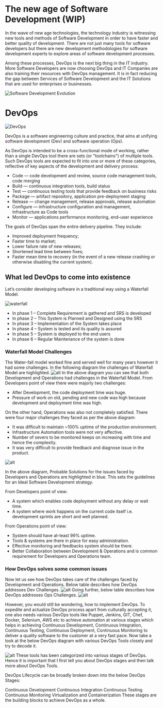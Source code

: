 # The new age of Software Development (WIP)

In the wave of new age technologies, the technology industry is witnessing new tools and methods of Software Development in order to have faster and better quality of development. There are not just many tools for software developers but there are new development methodologies for software development experts to explore areas of software development processes.

Among these processes, DevOps is the next big thing in the IT industry. More Software Developers are now choosing DevOps and IT Companies are also training their resources with DevOps management. It is in fact reducing the gap between Services of Software Development and the IT Solutions that are used for enterprises or businesses.

![Software Development Evolution](https://blog.heliossolutions.in/wp-content/uploads/2017/05/Software-Development-Evolution-From-Waterfall-to-Agile-to-DevOps.jpg)

# DevOps
![DevOps](https://upload.wikimedia.org/wikipedia/commons/thumb/0/05/Devops-toolchain.svg/512px-Devops-toolchain.svg.png)

DevOps is a software engineering culture and practice, that aims at unifying software development (Dev) and software operation (Ops).

As DevOps is intended to be a cross-functional mode of working, rather than a single DevOps tool there are sets (or "toolchains") of multiple tools. Such DevOps tools are expected to fit into one or more of these categories, reflective of key aspects of the development and delivery process:

- Code — code development and review, source code management tools, code merging
- Build — continuous integration tools, build status
- Test — continuous testing tools that provide feedback on business risks
- Package — artifact repository, application pre-deployment staging
- Release — change management, release approvals, release automation
- Configure — infrastructure configuration and management, Infrastructure as Code tools
- Monitor — applications performance monitoring, end–user experience

The goals of DevOps span the entire delivery pipeline. They include:

- Improved deployment frequency;
- Faster time to market;
- Lower failure rate of new releases;
- Shortened lead time between fixes;
- Faster mean time to recovery (in the event of a new release crashing or otherwise disabling the current system).

## What led DevOps to come into existence
Let’s consider developing software in a traditional way using a Waterfall Model.

![waterfall](https://cdn.edureka.co/blog/wp-content/uploads/2016/10/Waterfall-Model-Devops-Tutorial-Edureka.png)

- In phase 1 – Complete Requirement is gathered and SRS is developed
- In phase 2 – This System is Planned and Designed using the SRS
- In phase 3 – Implementation of the System takes place
- In phase 4 – System is tested and its quality is assured
- In phase 5 – System is deployed to the end users
- In phase 6 – Regular Maintenance of the system is done

### Waterfall Model Challenges
The Water-fall model worked fine and served well for many years however it had some challenges. In the following diagram the challenges of Waterfall Model are highlighted.
![alt](https://cdn.edureka.co/blog/wp-content/uploads/2016/10/WaterFall-Model-Challenges-DevOps-Tutorial-Edureka-2.png)
In the above diagram you can see that both Development and Operations had challenges in the Waterfall Model. From Developers point of view there were majorly two challenges:
- After Development, the code deployment time was huge.
- Pressure of work on old, pending and new code was high because development and deployment time was high.

On the other hand, Operations was also not completely satisfied. There were four major challenges they faced as per the above diagram:
- It was difficult to maintain ~100% uptime of the production environment.
- Infrastructure Automation tools were not very affective.
- Number of severs to be monitored keeps on increasing with time and hence the complexity.
- It was very difficult to provide feedback and diagnose issue in the product.

![alt](https://cdn.edureka.co/blog/wp-content/uploads/2016/10/Possible-solutions-to-address-the-challenges-faced-with-WaterFall-Model-DevOps-Tutorial-Edureka-1-1.png)

In the above diagram, Probable Solutions for the issues faced by Developers and Operations are highlighted in blue. This sets the guidelines for an Ideal Software Development strategy.

From Developers point of view:
- A system which enables code deployment without any delay or wait time.
- A system where work happens on the current code itself i.e. development sprints are short and well planned.

From Operations point of view:
- System should have at-least 99% uptime.
- Tools & systems are there in place for easy administration.
- Effective monitoring and feedbacks system should be there.
- Better Collaboration between Development & Operations and is common requirement for Developers and Operations team.

### How DevOps solves some common issues
Now let us see how DevOps takes care of the challenges faced by Development and Operations. Below table describes how DevOps addresses Dev Challenges. 
![alt](https://cdn.edureka.co/blog/wp-content/uploads/2016/10/DevOps-Addressing-Dev-Challenges-DevOps-Tutorial-Edureka-1.png)
Going further, below table describes how DevOps addresses Ops Challenges.
![alt](https://cdn.edureka.co/blog/wp-content/uploads/2016/10/DevOps-Addressing-Ops-Challenges-DevOps-Tutorial-Edureka-1.png)

However, you would still be wondering, how to implement DevOps. To expedite and actualize DevOps process apart from culturally accepting it, one also needs various DevOps tools like Puppet, Jenkins, GIT, Chef, Docker, Selenium, AWS etc to achieve automation at various stages which helps in achieving Continuous Development, Continuous Integration, Continuous Testing, Continuous Deployment, Continuous Monitoring to deliver a quality software to the customer at a very fast pace.
Now take a look at the below DevOps diagram with various DevOps Tools closely and try to decode it.
   
![alt](https://cdn.edureka.co/blog/wp-content/uploads/2016/10/DevOps-Tools-DevOps-Tutorial-Edureka-1.png)
These tools has been categorized into various stages of DevOps. Hence it is important that I first tell you about DevOps stages and then talk more about DevOps Tools.

DevOps Lifecycle can be broadly broken down into the below DevOps Stages:

Continuous Development
Continuous Integration
Continuous Testing
Continuous Monitoring
Virtualization and Containerization
These stages are the building blocks to achieve DevOps as a whole.